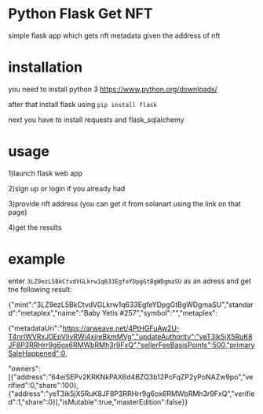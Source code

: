 # Python Flask Get NFT

simple flask app which gets nft metadata given the address of nft

# installation

you need to install python 3 https://www.python.org/downloads/

after that install flask using `pip install flask`

next you have to install requests and flask_sqlalchemy

# usage 

1)launch flask web app

2)sign up or login if you already had

3)provide nft address (you can get it from solanart using the link on that page)

4)get the results


# example

enter `3LZ9ezL5BkCtvdVGLkrw1q633EgfeYDpgGtBgWDgmaSU` as an adress and get tne following result:

{"mint":"3LZ9ezL5BkCtvdVGLkrw1q633EgfeYDpgGtBgWDgmaSU","standard":"metaplex","name":"Baby Yetis #257","symbol":"","metaplex":

{"metadataUri":"https://arweave.net/4PtHGFuAw2U-T4nrIWVRxJ0EpVIivRWi4xjreBkmMVg","updateAuthority":"yeT3ik5jX5RuK8JF8P3RRHrr9g6ox6RMWbRMh3r9FxQ","sellerFeeBasisPoints":500,"primarySaleHappened":0,

"owners":[{"address":"64eiSEPv2KRKNkPAX6d4BZQ3b12PcFqZP2yPoNAZw9po","verified":0,"share":100},{"address":"yeT3ik5jX5RuK8JF8P3RRHrr9g6ox6RMWbRMh3r9FxQ","verified":1,"share":0}],"isMutable":true,"masterEdition":false}}
